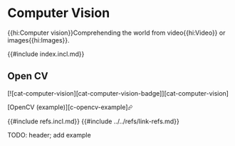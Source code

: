 # Computer Vision

{{hi:Computer vision}}Comprehending the world from video{{hi:Video}} or images{{hi:Images}}.

{{#include index.incl.md}}

## Open CV

[![cat-computer-vision][cat-computer-vision-badge]][cat-computer-vision]

[OpenCV (example)][c-opencv-example]⮳

{{#include refs.incl.md}}
{{#include ../../refs/link-refs.md}}

<div class="hidden">
TODO: header; add example
</div>
